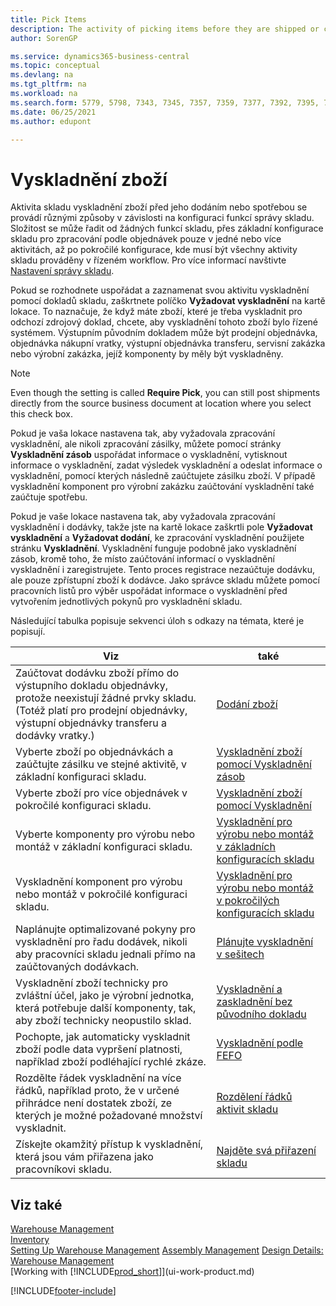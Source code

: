 ```yaml
---
title: Pick Items
description: The activity of picking items before they are shipped or consumed is performed in different ways, depending on how warehouse management features are configured.
author: SorenGP

ms.service: dynamics365-business-central
ms.topic: conceptual
ms.devlang: na
ms.tgt_pltfrm: na
ms.workload: na
ms.search.form: 5779, 5798, 7343, 7345, 7357, 7359, 7377, 7392, 7395, 7397, 9313, 9316, 9344
ms.date: 06/25/2021
ms.author: edupont

---
```

# Vyskladnění zboží

Aktivita skladu vyskladnění zboží před jeho dodáním nebo spotřebou se provádí různými způsoby v závislosti na konfiguraci funkcí správy skladu. Složitost se může řadit od žádných funkcí skladu, přes základní konfigurace skladu pro zpracování podle objednávek pouze v jedné nebo více aktivitách, až po pokročilé konfigurace, kde musí být všechny aktivity skladu prováděny v řízeném workflow. Pro více informací navštivte [Nastavení správy skladu](warehouse-setup-warehouse.md).

Pokud se rozhodnete uspořádat a zaznamenat svou aktivitu vyskladnění pomocí dokladů skladu, zaškrtnete políčko **Vyžadovat vyskladnění** na kartě lokace. To naznačuje, že když máte zboží, které je třeba vyskladnit pro odchozí zdrojový doklad, chcete, aby vyskladnění tohoto zboží bylo řízené systémem. Výstupním původním dokladem může být prodejní objednávka, objednávka nákupní vratky, výstupní objednávka transferu, servisní zakázka nebo výrobní zakázka, jejíž komponenty by měly být vyskladněny.

> [!NOTE]
> Even though the setting is called **Require Pick**, you can still post shipments directly from the source business document at location where you select this check box.

Pokud je vaša lokace nastavena tak, aby vyžadovala zpracování vyskladnění, ale nikoli zpracování zásilky, můžete pomocí stránky **Vyskladnění zásob** uspořádat informace o vyskladnění, vytisknout informace o vyskladnění, zadat výsledek vyskladnění a odeslat informace o vyskladnění, pomocí kterých následně zaúčtujete zásilku zboží. V případě vyskladnění komponent pro výrobní zakázku zaúčtování vyskladnění také zaúčtuje spotřebu.

Pokud je vaše lokace nastavena tak, aby vyžadovala zpracování vyskladnění i dodávky, takže jste na kartě lokace zaškrtli pole **Vyžadovat vyskladnění** a **Vyžadovat dodání**, ke zpracování vyskladnění použijete stránku **Vyskladnění**. Vyskladnění funguje podobně jako vyskladnění zásob, kromě toho, že místo zaúčtování informací o vyskladnění vyskladnění i zaregistrujete. Tento proces registrace nezaúčtuje dodávku, ale pouze zpřístupní zboží k dodávce. Jako správce skladu můžete pomocí pracovních listů pro výběr uspořádat informace o vyskladnění před vytvořením jednotlivých pokynů pro vyskladnění skladu.

Následující tabulka popisuje sekvenci úloh s odkazy na témata, které je popisují.

| **Viz** | **také** |
|------------|-------------|  
| Zaúčtovat dodávku zboží přímo do výstupního dokladu objednávky, protože neexistují žádné prvky skladu. (Totéž platí pro prodejní objednávky, výstupní objednávky transferu a dodávky vratky.) | [Dodání zboží](warehouse-how-ship-items.md) |
| Vyberte zboží po objednávkách a zaúčtujte zásilku ve stejné aktivitě, v základní konfiguraci skladu. | [Vyskladnění zboží pomocí Vyskladnění zásob](warehouse-how-to-pick-items-with-inventory-picks.md) |
| Vyberte zboží pro více objednávek v pokročilé konfiguraci skladu. | [Vyskladnění zboží pomocí Vyskladnění](warehouse-how-to-pick-items-for-warehouse-shipment.md) |
| Vyberte komponenty pro výrobu nebo montáž v základní konfiguraci skladu. | [Vyskladnění pro výrobu nebo montáž v základních konfiguracích skladu](warehouse-how-to-pick-for-production.md) |
| Vyskladnění komponent pro výrobu nebo montáž v pokročilé konfiguraci skladu. | [Vyskladnění pro výrobu nebo montáž v pokročilých konfiguracích skladu](warehouse-how-to-pick-for-internal-operations-in-advanced-warehousing.md) |
| Naplánujte optimalizované pokyny pro vyskladnění pro řadu dodávek, nikoli aby pracovníci skladu jednali přímo na zaúčtovaných dodávkach. | [Plánujte vyskladnění v sešitech](warehouse-how-to-plan-picks-in-worksheets.md) |
| Vyskladnění zboží technicky pro zvláštní účel, jako je výrobní jednotka, která potřebuje další komponenty, tak, aby zboží technicky neopustilo sklad. | [Vyskladnění a zaskladnění bez původního dokladu](warehouse-how-to-create-put-aways-from-internal-put-aways.md) |
| Pochopte, jak automaticky vyskladnit zboží podle data vypršení platnosti, například zboží podléhající rychlé zkáze. | [Vyskladnění podle FEFO](warehouse-picking-by-fefo.md) |
| Rozdělte řádek vyskladnění na více řádků, například proto, že v určené přihrádce není dostatek zboží, ze kterých je možné požadované množství vyskladnit. | [Rozdělení řádků aktivit skladu](warehouse-how-to-split-warehouse-activity-lines.md) |
| Získejte okamžitý přístup k vyskladnění, která jsou vám přiřazena jako pracovníkovi skladu. | [Najděte svá přiřazení skladu](warehouse-how-to-find-your-warehouse-assignments.md) |

## Viz také
[Warehouse Management](warehouse-manage-warehouse.md)  
[Inventory](inventory-manage-inventory.md)  
[Setting Up Warehouse Management](warehouse-setup-warehouse.md)
[Assembly Management](assembly-assemble-items.md)
[Design Details: Warehouse Management](design-details-warehouse-management.md)  
[Working with [!INCLUDE[prod_short](includes/prod_short.md)]](ui-work-product.md)


[!INCLUDE[footer-include](includes/footer-banner.md)]